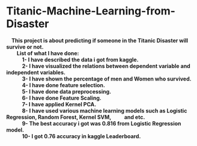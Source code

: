 # Titanic-Machine-Learning-from-Disaster <br />
&emsp;<strong>This project is about predicting if someone in the Titanic Disaster will survive or not.<strong/><br/>
&emsp;&emsp;List of what I have done:<br/>
&emsp;&emsp;&emsp;1- I have described the data i got from kaggle.<br />
&emsp;&emsp;&emsp;2- I have visualized the relations between dependent variable and independent variables.<br />
&emsp;&emsp;&emsp;3- I have shown the percentage of men and Women who survived.<br />
&emsp;&emsp;&emsp;4- I have done feature selection.<br />
&emsp;&emsp;&emsp;5- I have done data preprocessing.<br />
&emsp;&emsp;&emsp;6- I have done Feature Scaling.<br />
&emsp;&emsp;&emsp;7- I have applied Kernel PCA.<br />
&emsp;&emsp;&emsp;8- I have used various machine learning models such as Logistic Regression, Random Forest, Kernel SVM,&emsp; &emsp; and etc.<br />
&emsp;&emsp;&emsp;9- The best accuracy i got was 0.816 from Logistic Regression model.<br />
&emsp;&emsp;&emsp;10- I got 0.76 accuracy in kaggle Leaderboard.<br />
